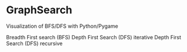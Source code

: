 # GraphSearch
Visualization of BFS/DFS with Python/Pygame

Breadth First search (BFS)
Depth First Search (DFS) iterative
Depth First Search (DFS) recursive
